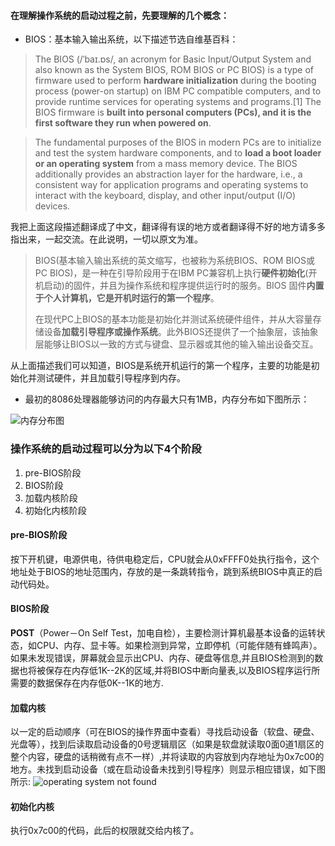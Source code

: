 #### 在理解操作系统的启动过程之前，先要理解的几个概念：
* BIOS：基本输入输出系统，以下描述节选自维基百科：

> The BIOS (/ˈbaɪ.ɒs/, an acronym for Basic Input/Output System and also known as the System BIOS, ROM BIOS or PC BIOS) is a type of firmware used to perform **hardware initialization** during the booting process (power-on startup) on IBM PC compatible computers, and to provide runtime services for operating systems and programs.[1] The BIOS firmware is **built into personal computers (PCs), and it is the first software they run when powered on**. 

> The fundamental purposes of the BIOS in modern PCs are to initialize and test the system hardware components, and to **load a boot loader or an operating system** from a mass memory device. The BIOS additionally provides an abstraction layer for the hardware, i.e., a consistent way for application programs and operating systems to interact with the keyboard, display, and other input/output (I/O) devices. 

我把上面这段描述翻译成了中文，翻译得有误的地方或者翻译得不好的地方请多多指出来，一起交流。在此说明，一切以原文为准。
> BIOS(基本输入输出系统的英文缩写，也被称为系统BIOS、ROM BIOS或PC BIOS)，是一种在引导阶段用于在IBM PC兼容机上执行**硬件初始化**(开机启动)的固件，并且为操作系统和程序提供运行时的服务。BIOS 固件**内置于个人计算机，它是开机时运行的第一个程序**。
> 
> 在现代PC上BIOS的基本功能是初始化并测试系统硬件组件，并从大容量存储设备**加载引导程序或操作系统**。此外BIOS还提供了一个抽象层，该抽象层能够让BIOS以一致的方式与键盘、显示器或其他的输入输出设备交互。

从上面描述我们可以知道，BIOS是系统开机运行的第一个程序，主要的功能是初始化并测试硬件，并且加载引导程序到内存。

* 最初的8086处理器能够访问的内存最大只有1MB，内存分布如下图所示：

![内存分布图](http://ohm24hviv.bkt.clouddn.com/%E5%86%85%E5%AD%98%E5%88%86%E5%B8%83%E5%9B%BE.png)

### 操作系统的启动过程可以分为以下4个阶段
1. pre-BIOS阶段
2. BIOS阶段
3. 加载内核阶段
4. 初始化内核阶段

#### pre-BIOS阶段
按下开机键，电源供电，待供电稳定后，CPU就会从0xFFFF0处执行指令，这个地址处于BIOS的地址范围内，存放的是一条跳转指令，跳到系统BIOS中真正的启动代码处。

#### BIOS阶段
**POST**（Power－On Self Test，加电自检），主要检测计算机最基本设备的运转状态，如CPU、内存、显卡等。如果检测到异常，立即停机（可能伴随有蜂鸣声）。如果未发现错误，屏幕就会显示出CPU、内存、硬盘等信息,并且BIOS检测到的数据也将被保存在内存低1K--2K的区域,并将BIOS中断向量表,以及BIOS程序运行所需要的数据保存在内存低0K--1K的地方.

#### 加载内核
以一定的启动顺序（可在BIOS的操作界面中查看）寻找启动设备（软盘、硬盘、光盘等），找到后读取启动设备的0号逻辑扇区（如果是软盘就读取0面0道1扇区的整个内容，硬盘的话稍微有点不一样）,并将读取的内容放到内存地址为0x7c00的地方。未找到启动设备（或在启动设备未找到引导程序）则显示相应错误，如下图所示:
![operating system not found](http://ohm24hviv.bkt.clouddn.com/operating-not-found.png)

#### 初始化内核
执行0x7c00的代码，此后的权限就交给内核了。
